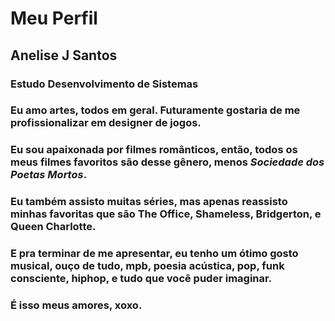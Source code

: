 # Meu Perfil

## Anelise J Santos

### Estudo Desenvolvimento de Sistemas

### Eu amo artes, todos em geral. Futuramente gostaria de me profissionalizar em designer de jogos.

### Eu sou apaixonada por filmes românticos, então, todos os meus filmes favoritos são desse gênero, menos _Sociedade dos Poetas Mortos_.

### Eu também assisto muitas séries, mas apenas reassisto minhas favoritas que são The Office, Shameless, Bridgerton, e Queen Charlotte.

### E pra terminar de me apresentar, eu tenho um ótimo gosto musical, ouço de tudo, mpb, poesia acústica, pop, funk consciente, hiphop, e tudo que você puder imaginar.

### É isso meus amores, xoxo.